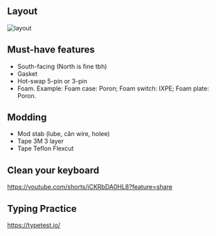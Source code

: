 ## Layout

![layout](https://github.com/wentallout/keyboard/assets/76118931/075f6d98-1589-4fdf-ade9-bd0e002b0ce6)

## Must-have features

- South-facing (North is fine tbh)
- Gasket
- Hot-swap 5-pin or 3-pin
- Foam. Example: Foam case: Poron; Foam switch: IXPE; Foam plate: Poron.


## Modding
- Mod stab (lube, cân wire, holee)
- Tape 3M 3 layer
- Tape Teflon Flexcut

## Clean your keyboard

https://youtube.com/shorts/jCKRbDA0HL8?feature=share

## Typing Practice

https://typetest.io/
